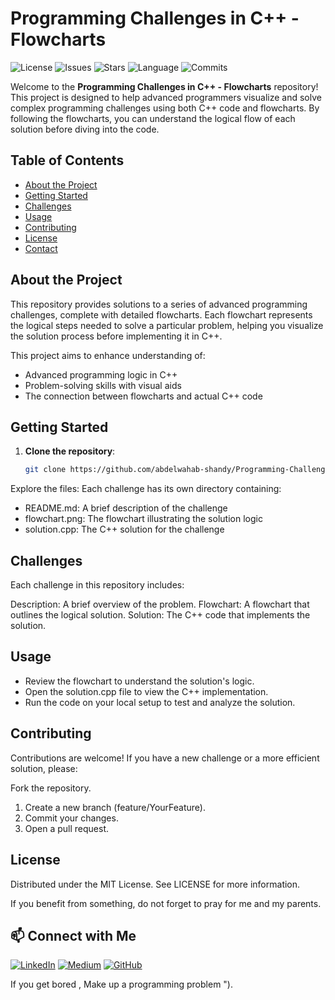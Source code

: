 # Programming Challenges in C++ - Flowcharts
![License](https://img.shields.io/github/license/abdelwahab-shandy/Programming-Challenges-CPlusPlus-Flowcharts)
![Issues](https://img.shields.io/github/issues/abdelwahab-shandy/Programming-Challenges-CPlusPlus-Flowcharts)
![Stars](https://img.shields.io/github/stars/abdelwahab-shandy/Programming-Challenges-CPlusPlus-Flowcharts)
![Language](https://img.shields.io/github/languages/top/abdelwahab-shandy/Programming-Challenges-CPlusPlus-Flowcharts)
![Commits](https://img.shields.io/github/commit-activity/m/abdelwahab-shandy/Programming-Challenges-CPlusPlus-Flowcharts)


Welcome to the **Programming Challenges in C++ - Flowcharts** repository! This project is designed to help advanced programmers visualize and solve complex programming challenges using both C++ code and flowcharts. By following the flowcharts, you can understand the logical flow of each solution before diving into the code.

## Table of Contents

- [About the Project](#about-the-project)
- [Getting Started](#getting-started)
- [Challenges](#challenges)
- [Usage](#usage)
- [Contributing](#contributing)
- [License](#license)
- [Contact](#contact)

## About the Project

This repository provides solutions to a series of advanced programming challenges, complete with detailed flowcharts. Each flowchart represents the logical steps needed to solve a particular problem, helping you visualize the solution process before implementing it in C++.

This project aims to enhance understanding of:
- Advanced programming logic in C++
- Problem-solving skills with visual aids
- The connection between flowcharts and actual C++ code

## Getting Started

1. **Clone the repository**:
   ```bash
   git clone https://github.com/abdelwahab-shandy/Programming-Challenges-CPlusPlus-Flowcharts.git

Explore the files: Each challenge has its own directory containing:
- README.md: A brief description of the challenge
- flowchart.png: The flowchart illustrating the solution logic
- solution.cpp: The C++ solution for the challenge

## Challenges
Each challenge in this repository includes:

Description: A brief overview of the problem.
Flowchart: A flowchart that outlines the logical solution.
Solution: The C++ code that implements the solution.

## Usage
- Review the flowchart to understand the solution's logic.
- Open the solution.cpp file to view the C++ implementation.
- Run the code on your local setup to test and analyze the solution.

## Contributing
Contributions are welcome! If you have a new challenge or a more efficient solution, please:

Fork the repository.
1. Create a new branch (feature/YourFeature).
2. Commit your changes.
3. Open a pull request.

## License
Distributed under the MIT License. See LICENSE for more information.

If you benefit from something, do not forget to pray for me and my parents.

## 📫 Connect with Me
[![LinkedIn](https://img.shields.io/badge/-LinkedIn-0A66C2?logo=linkedin&logoColor=white)](https://www.linkedin.com/in/abdelwahab-shandy/)
[![Medium](https://img.shields.io/badge/-Medium-00AB6C?logo=medium&logoColor=white)](https://medium.com/@abdelwahabshandy)
[![GitHub](https://img.shields.io/badge/-GitHub-181717?logo=github&logoColor=white)](https://github.com/abdelwahab-shandy)

If you get bored , Make up a programming problem ").
